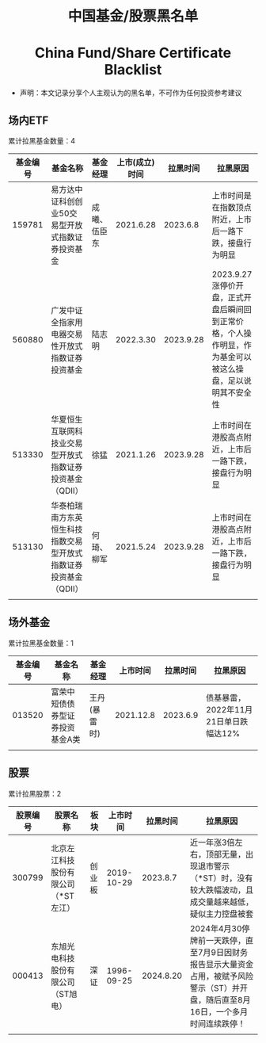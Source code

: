 <div align="center"><h1>中国基金/股票黑名单</h1>
<h1>China Fund/Share Certificate Blacklist</h1>
</div>

- 声明：本文记录分享个人主观认为的黑名单，不可作为任何投资参考建议

## 场内ETF

累计拉黑基金数量：4

| 基金编号 | 基金名称                                  | 基金经理     | 上市(成立)时间  | 拉黑时间 | 拉黑原因                                           |
| ------ | -------------------------------------------- | ------------ | --------- | --------- | -------------------------------------------------- |
| 159781 | 易方达中证科创创业50交易型开放式指数证券投资基金 | 成曦、伍臣东 | 2021.6.28 | 2023.6.8 | 上市时间是在指数顶点附近，上市后一路下跌，接盘行为明显 |
| 560880 | 广发中证全指家用电器交易性开放式指数证券投资基金 | 陆志明  | 2022.3.30 | 2023.9.28 | 2023.9.27涨停价开盘，正式开盘后瞬间回到正常价格，个人操作明显，作为基金可以被这么操盘，足以说明其不安全性 |
| 513330 | 华夏恒生互联网科技业交易型开放式指数证券投资基金（QDII） | 徐猛  | 2021.1.26 | 2023.9.28 | 上市时间在港股高点附近，上市后一路下跌，接盘行为明显 |
| 513130 | 华泰柏瑞南方东英恒生科技指数交易型开放式指数证券投资基金（QDII） | 何琦、柳军  | 2021.5.24 | 2023.9.28 | 上市时间在港股高点附近，上市后一路下跌，接盘行为明显 |
|   |   |    |   |   |   |

## 场外基金

累计拉黑基金数量：1

| 基金编号 | 基金名称                                         | 基金经理     | 上市时间  | 拉黑时间 | 拉黑原因                                           |
| -------- | ------------------------------------ | ------------ | --------- | --------- | -------------------------------------------------- |
| 013520   | 富荣中短债债券型证券投资基金A类 | 王丹(暴雷时) | 2021.12.8 | 2023.6.9 | 债基暴雷，2022年11月21日单日跌幅达12% |
|          |                                                  |              |           |          |          

## 股票

累计拉黑股票：2


| 股票编号 | 股票名称                                         |   板块   | 上市时间  | 拉黑时间 | 拉黑原因                                           |
| -------- | ------------------------------------ | ------------ | --------- | --------- | -------------------------------------------------- |
| 300799   | 北京左江科技股份有限公司（*ST左江） | 创业板 | 2019-10-29 | 2023.8.7 | 近一年涨3倍左右，顶部无量，出现退市警示（*ST）时，没有较大跌幅波动，且成交量越来越低，疑似主力控盘被套 |
| 000413   | 东旭光电科技股份有限公司（ST旭电） | 深证 | 1996-09-25 | 2024.8.20 | 2024年4月30停牌前一天跌停，直至7月9日因财务报告显示大量资金占用，被赋予风险警示（ST）并开盘，随后直至8月16日，一个多月时间连续跌停！ |
|          |                                                  |              |           |          |          
